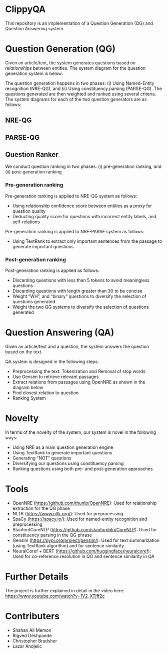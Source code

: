 # ClippyQA
This repository is an implementation of a Question Generation (QG) and Question Answering system.

# Question Generation (QG)
Given an article/text, the system generates questions based on *relationships* between entities. The system diagram for the question generation system is below:

[]()

The question generation happens in two phases: (i) Using Named-Entity recognition (NRE-QG), and (ii) Using constituency parsing (PARSE-QG). The questions generated are then weighted and ranked using several criteria. The system diagrams for each of the two question generators are as follows:

## NRE-QG
[]()

## PARSE-QG

[]()

## Question Ranker

We conduct question ranking in two phases: (i) pre-generation ranking, and (ii) post-generation ranking

### Pre-generation ranking

Pre-generation ranking is applied to NRE-QG system as follows:

- Using relationship confidence score between entities as a proxy for question quality
- Deducting quality score for questions with incorrect entity labels, and self-relations

Pre-generation ranking is applied to NRE-PARSE system as follows:

- Using TextRank to extract only important sentences from the passage to generate important questions

### Post-generation ranking

Post-generation ranking is applied as follows:

- Discarding questions with less than 5 tokens to avoid meaningless questions
- Discarding questions with length greater than 30 to be concise
- Weight “WH”, and “binary” questions to diversify the selection of questions generated
- Weight the two QG systems to diversify the selection of questions generated

# Question Answering (QA)
Given an article/text and a question, the system answers the question based on the text.

QA system is designed in the following steps:

- Preprocessing the text: Tokenization and Removal of stop words
- Use Gensim to retrieve relevant passages
- Extract relations from passages using OpenNRE as shown in the diagram below
- Find closest relation to question
- Ranking System

[]()

# Novelty
In terms of the novelty of the system, our system is novel in the following ways:
- Using NRE as a main question generation engine
- Using TextRank to generate important questions
- Generating “NOT” questions
- Diversifying our questions using constituency parsing
- Ranking questions using both pre- and post-generation approaches

# Tools

- OpenNRE (https://github.com/thunlp/OpenNRE): Used for relationship extraction for the QG phase
- NLTK (https://www.nltk.org/): Used for preprocessing
- SpaCy (https://spacy.io/): Used for named-entity recognition and preprocessing
- StanfordCoreNLP (https://github.com/stanfordnlp/CoreNLP): Used for constituency parsing in the QG phrase
- Gensim (https://pypi.org/project/gensim/): Used for text summarization (using TextRank algorithm) and for sentence similarity
- NeuralCoref + BERT (https://github.com/huggingface/neuralcoref): Used for co-reference resolution in QG and sentence similarity in QA


# Further Details

The project is further explained in detail in the video here: https://www.youtube.com/watch?v=1V2_XTjff2c

# Contributers

- Shahan Ali Memon
- Rigved Deshpande
- Christopher Bradsher
- Lazar Andjelic

